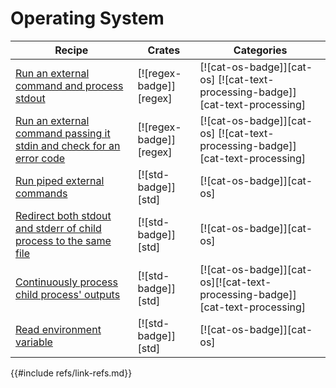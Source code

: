 # Operating System

| Recipe | Crates | Categories |
|--------|--------|------------|
| [Run an external command and process stdout][ex-parse-subprocess-output] | [![regex-badge]][regex] | [![cat-os-badge]][cat-os] [![cat-text-processing-badge]][cat-text-processing] |
| [Run an external command passing it stdin and check for an error code][ex-parse-subprocess-input] | [![regex-badge]][regex] | [![cat-os-badge]][cat-os] [![cat-text-processing-badge]][cat-text-processing] |
| [Run piped external commands][ex-run-piped-external-commands] | [![std-badge]][std] | [![cat-os-badge]][cat-os] |
| [Redirect both stdout and stderr of child process to the same file][ex-redirect-stdout-stderr-same-file] | [![std-badge]][std] | [![cat-os-badge]][cat-os] |
| [Continuously process child process' outputs][ex-continuous-process-output] | [![std-badge]][std] | [![cat-os-badge]][cat-os][![cat-text-processing-badge]][cat-text-processing] |
| [Read environment variable][ex-read-env-variable] | [![std-badge]][std] | [![cat-os-badge]][cat-os] |

[ex-parse-subprocess-output]: os/external.html#run-an-external-command-and-process-stdout
[ex-parse-subprocess-input]: os/external.html#run-an-external-command-passing-it-stdin-and-check-for-an-error-code
[ex-run-piped-external-commands]: os/external.html#run-piped-external-commands
[ex-redirect-stdout-stderr-same-file]: os/external.html#redirect-both-stdout-and-stderr-of-child-process-to-the-same-file
[ex-continuous-process-output]: os/external.html#continuously-process-child-process-outputs
[ex-read-env-variable]: os/external.html#read-environment-variable

{{#include refs/link-refs.md}}
